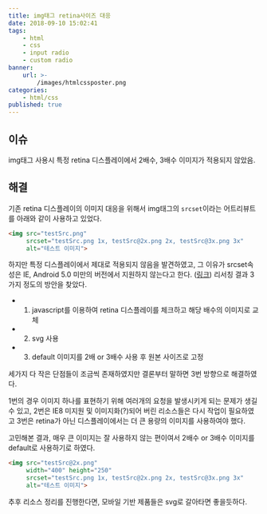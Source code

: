 ```yaml
---
title: img태그 retina사이즈 대응
date: 2018-09-10 15:02:41
tags:
    - html
    - css
    - input radio
    - custom radio
banner:
    url: >-
        /images/htmlcssposter.png
categories:
    - html/css
published: true
---
```


[link1]: https://caniuse.com/#search=srcset

## 이슈
img태그 사용시 특정 retina 디스플레이에서 2배수, 3배수 이미지가 적용되지 않았음.

## 해결
기존 retina 디스플레이의 이미지 대응을 위해서 img태그의 `srcset`이라는 어트리뷰트를 아래와 같이 사용하고 있었다.

```html
<img src="testSrc.png"
     srcset="testSrc.png 1x, testSrc@2x.png 2x, testSrc@3x.png 3x"
     alt="테스트 이미지">
```

하지만 특정 디스플레이에서 제대로 적용되지 않음을 발견하였고, 그 이유가 srcset속성은 IE, Android 5.0 미만의 버전에서 지원하지 않는다고 한다. ([링크][link1])
리서칭 결과 3가지 정도의 방안을 찾았다.

- 1. javascript를 이용하여 retina 디스플레이를 체크하고 해당 배수의 이미지로 교체
- 2. svg 사용
- 3. default 이미지를 2배 or 3배수 사용 후 원본 사이즈로 고정

세가지 다 작은 단점들이 조금씩 존재하였지만 결론부터 말하면 3번 방향으로 해결하였다.

1번의 경우 이미지 하나를 표현하기 위해 여러개의 요청을 발생시키게 되는 문제가 생길 수 있고, 2번은 IE8 미지원 및 이미지화(?)되어 버린 리소스들은 다시 작업이 필요하였고 3번은 retina가 아닌 디스플레이에서는 더 큰 용량의 이미지를 사용하여야 했다.

고민해본 결과, 매우 큰 이미지는 잘 사용하지 않는 편이여서 2배수 or 3배수 이미지를 default로 사용하기로 하였다.

```html
<img src="testSrc@2x.png"
     width="400" height="250"
     srcset="testSrc.png 1x, testSrc@2x.png 2x, testSrc@3x.png 3x"
     alt="테스트 이미지">
```

추후 리소스 정리를 진행한다면, 모바일 기반 제품들은 svg로 갈아타면 좋을듯하다.
